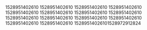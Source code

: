 1528951402610
1528951402610
1528951402610
1528951402610
1528951402610
1528951402610
1528951402610
1528951402610
1528951402610
1528951402610
1528951402610
1528951402610
1528951402610
1528951402610
15289514026101528972912824